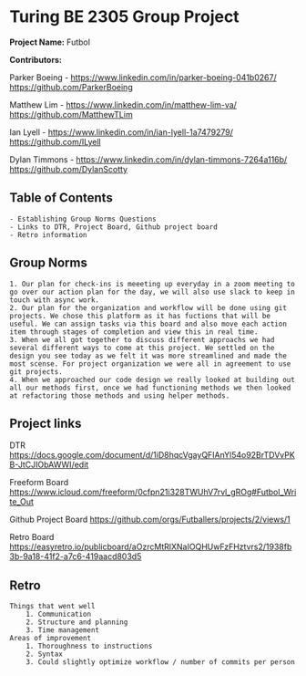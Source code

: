 # **Turing BE 2305 Group Project**

**Project Name:**
    Futbol

**Contributors:** 

Parker Boeing - https://www.linkedin.com/in/parker-boeing-041b0267/
                https://github.com/ParkerBoeing

Matthew Lim - https://www.linkedin.com/in/matthew-lim-va/
              https://github.com/MatthewTLim

Ian Lyell - https://www.linkedin.com/in/ian-lyell-1a7479279/
            https://github.com/ILyell

Dylan Timmons - https://www.linkedin.com/in/dylan-timmons-7264a116b/
                https://github.com/DylanScotty

## Table of Contents 
    - Establishing Group Norms Questions
    - Links to DTR, Project Board, Github project board
    - Retro information


## Group Norms
    1. Our plan for check-ins is meeeting up everyday in a zoom meeting to go over our action plan for the day, we will also use slack to keep in touch with async work. 
    2. Our plan for the organization and workflow will be done using git projects. We chose this platform as it has fuctions that will be useful. We can assign tasks via this board and also move each action item through stages of completion and view this in real time.
    3. When we all got together to discuss different approachs we had several different ways to come at this project. We settled on the design you see today as we felt it was more streamlined and made the most scense. For project organization we were all in agreement to use git projects.
    4. When we approached our code design we really looked at building out all our methods first, once we had functioning methods we then looked at refactoring those methods and using helper methods.

## Project links
DTR 
    https://docs.google.com/document/d/1iD8hqcVgayQFIAnYl54o92BrTDVvPKB-JtCJIObAWWI/edit

Freeform Board 
    https://www.icloud.com/freeform/0cfpn21i328TWUhV7rvl_gROg#Futbol_Write_Out

Github Project Board
    https://github.com/orgs/Futballers/projects/2/views/1

Retro Board 
    https://easyretro.io/publicboard/aOzrcMtRlXNaIOQHUwFzFHztvrs2/1938fb3b-9a18-41f2-a7c6-419aacd803d5

## Retro
    Things that went well
        1. Communication
        2. Structure and planning
        3. Time management
    Areas of improvement
        1. Thoroughness to instructions
        2. Syntax
        3. Could slightly optimize workflow / number of commits per person